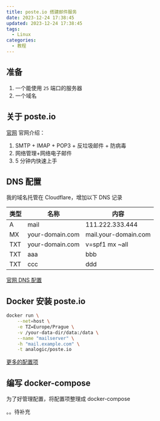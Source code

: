 ```yaml
---
title: poste.io 搭建邮件服务
date: 2023-12-24 17:38:45
updated: 2023-12-24 17:38:45
tags:
  - Linux
categories:
  - 教程
---
```

## 准备
1. 一个能使用 `25` 端口的服务器
2. 一个域名
## 关于 poste.io
[官网](https://poste.io/)
官网介绍：
1. SMTP + IMAP + POP3 + 反垃圾邮件 + 防病毒  
2. 网络管理+网络电子邮件  
3. 5 分钟内快速上手
## DNS 配置
我的域名托管在 Cloudflare，增加以下 DNS 记录

|类型|名称|内容|
|---|---|---|
|A|mail|111.222.333.444|
|MX|your-domain.com|mail.your-domain.com|
|TXT|your-domain.com|v=spf1 mx ~all|
|TXT|aaa|bbb|
|TXT|ccc|ddd|
[官网 DNS 配置](https://poste.io/doc/configuring-dns)
## Docker 安装 poste.io
```bash
docker run \
    --net=host \
    -e TZ=Europe/Prague \
    -v /your-data-dir/data:/data \
    --name "mailserver" \
    -h "mail.example.com" \
    -t analogic/poste.io
```
[更多的配置项](https://poste.io/doc/getting-started)
## 编写 docker-compose
为了好管理配置，将配置项整理成 docker-compose

。。待补充

